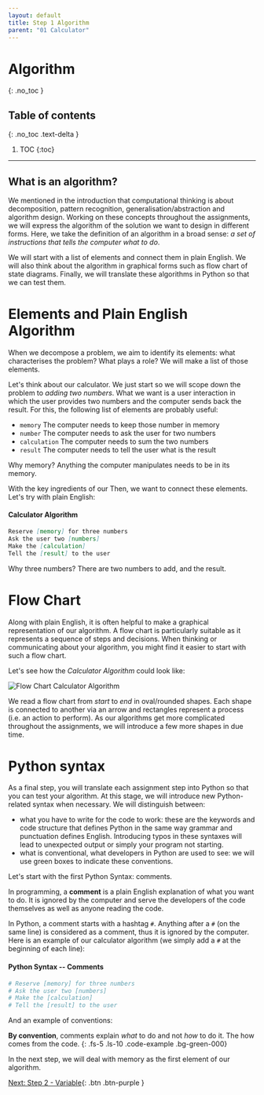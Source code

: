 ```yaml
---
layout: default
title: Step 1 Algorithm
parent: "01 Calculator"
---
```


# Algorithm
{: .no_toc }

## Table of contents
{: .no_toc .text-delta }

1. TOC
{:toc}

---

## What is an algorithm?

We mentioned in the introduction that computational thinking is about decomposition, pattern recognition, generalisation/abstraction and algorithm design. Working on these concepts throughout the assignments, we will express the algorithm of the solution we want to design in different forms. Here, we take the definition of an algorithm in a broad sense: _a set of instructions that tells the computer what to do_. 

We will start with a list of elements and connect them in plain English. We will also think about the algorithm in graphical forms such as flow chart of state diagrams. Finally, we will translate these algorithms in Python so that we can test them.


# Elements and Plain English Algorithm

When we decompose a problem, we aim to identify its elements: what characterises the problem? What plays a role? We will make a list of those elements.

Let's think about our calculator. We just start so we will scope down the problem to _adding two numbers_. What we want is a user interaction in which the user provides two numbers and the computer sends back the result. For this, the following list of elements are probably useful:

* `memory` The computer needs to keep those number in memory
* `number` The computer needs to ask the user for two numbers
* `calculation` The computer needs to sum the two numbers
* `result` The computer needs to tell the user what is the result

Why memory? Anything the computer manipulates needs to be in its memory.

With the key ingredients of our Then, we want to connect these elements. Let's try with plain English:

#### Calculator Algorithm

```markdown
Reserve [memory] for three numbers
Ask the user two [numbers]
Make the [calculation]
Tell the [result] to the user
```

Why three numbers? There are two numbers to add, and the result.

# Flow Chart

Along with plain English, it is often helpful to make a graphical representation of our algorithm. A flow chart is particularly suitable as it represents a sequence of steps and decisions. When thinking or communicating about your algorithm, you might find it easier to start with such a flow chart.

Let's see how the _Calculator Algorithm_ could look like:

![Flow Chart Calculator Algorithm]({{site.baseurl}}/assets/flow_chart_calculator.svg)

We read a flow chart from _start_ to _end_ in oval/rounded shapes. Each shape is connected to another via an arrow and rectangles represent a process (i.e. an action to perform). As our algorithms get more complicated throughout the assignments, we will introduce a few more shapes in due time.


# Python syntax

As a final step, you will translate each assignment step into Python so that you can test your algorithm. At this stage, we will introduce new Python-related syntax when necessary. We will distinguish between:

* what you have to write for the code to work: these are the keywords and code structure that defines Python in the same way grammar and punctuation defines English. Introducing typos in these syntaxes will lead to unexpected output or simply your program not starting.
* what is conventional, what developers in Python are used to see: we will use green boxes to indicate these conventions.

Let's start with the first Python Syntax: comments.

In programming, a **comment** is a plain English explanation of what you want to do. It is ignored by the computer and serve the developers of the code themselves as well as anyone reading the code.

In Python, a comment starts with a hashtag `#`. Anything after a `#` (on the same line) is considered as a comment, thus it is ignored by the computer. Here is an example of our calculator algorithm (we simply add a `#` at the beginning of each line):

#### Python Syntax -- Comments

```python
# Reserve [memory] for three numbers
# Ask the user two [numbers]
# Make the [calculation]
# Tell the [result] to the user
```

And an example of conventions:

**By convention**, comments explain _what_ to do and not _how_ to do it. The how comes from the code.
{: .fs-5 .ls-10 .code-example .bg-green-000}

In the next step, we will deal with memory as the first element of our algorithm.

[Next: Step 2 - Variable]({{site.baseurl}}/assignments/01-calculator/step2){: .btn .btn-purple }